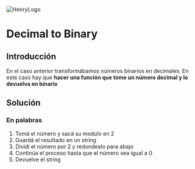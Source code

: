 ![HenryLogo](https://d31uz8lwfmyn8g.cloudfront.net/Assets/logo-henry-white-lg.png)

# Decimal to Binary

## Introducción

En el caso anterior transformábamos números binarios en decimales. En este caso hay que **hacer una función que tome un número decimal y lo devuelva en binario**

## Solución

### En palabras

1. Tomá el número y sacá su modulo en 2
2. Guardá el resultado en un string
3. Dividí el número por 2 y redondealo para abajo
4. Continúa el proceso hasta que el número sea igual a 0
5. Devuelve el string
